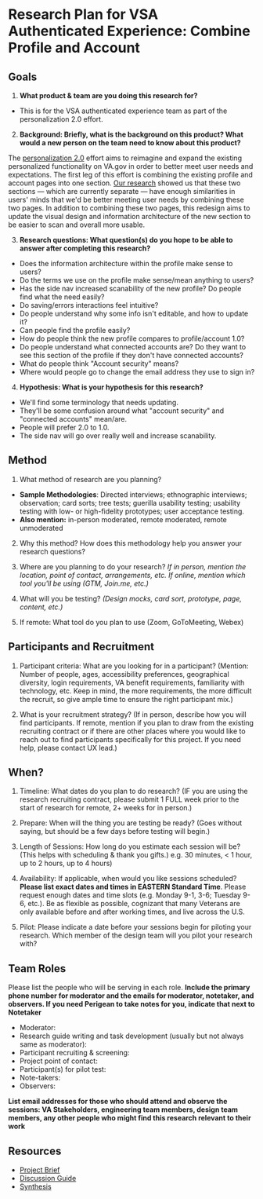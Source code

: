 # Research Plan for VSA Authenticated Experience: Combine Profile and Account

## Goals
1. **What product & team are you doing this research for?**

- This is for the VSA authenticated experience team as part of the personalization 2.0 effort. 

2. **Background: Briefly, what is the background on this product? What would a new person on the team need to know about this product?** 

The [personalization 2.0](https://github.com/department-of-veterans-affairs/va.gov-team/blob/master/products/identity-personalization/personalization%202.0/README.md) effort aims to reimagine and expand the existing personalized functionality on VA.gov in order to better meet user needs and expectations. The first leg of this effort is combining the existing profile and account pages into one section. [Our research](https://github.com/department-of-veterans-affairs/vets.gov-team/blob/master/Products/Identity/Personalization/Personalization%202.0/Discovery%20%26%20Research/Personalization%202.0%20Discovery%20Summary%20%26%20Strategy.md#observations-profileaccount) showed us that these two sections — which are currently separate — have enough similarities in users' minds that we'd be better meeting user needs by combining these two pages. In addition to combining these two pages, this redesign aims to update the visual design and information architecture of the new section to be easier to scan and overall more usable.

3. **Research questions: What question(s) do you hope to be able to answer after completing this research?** 

- Does the information architecture within the profile make sense to users?
- Do the terms we use on the profile make sense/mean anything to users?
- Has the side nav increased scanability of the new profile? Do people find what the need easily?
- Do saving/errors interactions feel intuitive?
- Do people understand why some info isn't editable, and how to update it?
- Can people find the profile easily?
- How do people think the new profile compares to profile/account 1.0?
- Do people understand what connected accounts are? Do they want to see this section of the profile if they don't have connected accounts?
- What do people think "Account security" means? 
- Where would people go to change the email address they use to sign in?

4. **Hypothesis: What is your hypothesis for this research?** 

- We'll find some terminology that needs updating.
- They'll be some confusion around what "account security" and "connected accounts" mean/are.
- People will prefer 2.0 to 1.0.
- The side nav will go over really well and increase scanability.

## Method
1.	What method of research are you planning? 
  - **Sample Methodologies**: Directed interviews; ethnographic interviews; observation; card sorts; tree tests; guerilla usability testing; usability testing with low- or high-fidelity prototypes; user acceptance testing. 
  - **Also mention:** in-person moderated, remote moderated, remote unmoderated
  
2.	Why this method? How does this methodology help you answer your research questions? 

3.	Where are you planning to do your research? *If in person, mention the location, point of contact, arrangements, etc. If online, mention which tool you'll be using (GTM, Join.me, etc.)*

4.	What will you be testing? *(Design mocks, card sort, prototype, page, content, etc.)* 

5.  If remote: What tool do you plan to use (Zoom, GoToMeeting, Webex)

## Participants and Recruitment
1.	Participant criteria: What are you looking for in a participant?
(Mention: Number of people, ages, accessibility preferences, geographical diversity, login requirements, VA benefit requirements, familiarity with technology, etc. Keep in mind, the more requirements, the more difficult the recruit, so give ample time to ensure the right participant mix.)

2.	What is your recruitment strategy? 
(If in person, describe how you will find participants. If remote, mention if you plan to draw from the existing recruiting contract or if there are other places where you would like to reach out to find participants specifically for this project. If you need help, please contact UX lead.)

## When? 
1.	Timeline: What dates do you plan to do research? 
(IF you are using the research recruiting contract, please submit 1 FULL week prior to the start of research for remote, 2+ weeks for in person.) 

2.	Prepare: When will the thing you are testing be ready? (Goes without saying, but should be a few days before testing will begin.) 

3. Length of Sessions: How long do you estimate each session will be? (This helps with scheduling & thank you gifts.) e.g. 30 minutes, < 1 hour, up to 2 hours, up to 4 hours) 

4.	Availability: If applicable, when would you like sessions scheduled? **Please list exact dates and times in EASTERN Standard Time**. Please request enough dates and time slots (e.g. Monday 9-1, 3-6; Tuesday 9-6, etc.). Be as flexible as possible, cognizant that many Veterans are only available before and after working times, and live across the U.S.

5.	Pilot: Please indicate a date before your sessions begin for piloting your research. Which member of the design team will you pilot your research with? 

## Team Roles
Please list the people who will be serving in each role. **Include the primary phone number for moderator and the emails for moderator, notetaker, and observers. If you need Perigean to take notes for you, indicate that next to Notetaker** 
- Moderator:
- Research guide writing and task development (usually but not always same as moderator):
- Participant recruiting & screening:
- Project point of contact:
- Participant(s) for pilot test:
- Note-takers:
- Observers:

**List email addresses for those who should attend and observe the sessions: VA Stakeholders, engineering team members, design team members, any other people who might find this research relevant to their work**

## Resources
- [Project Brief]()
- [Discussion Guide]()
- [Synthesis]()
